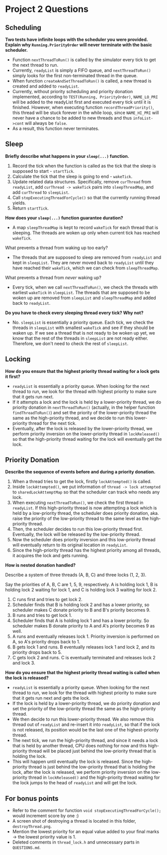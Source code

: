 # Project 2 Questions

## Scheduling

**Two tests have infinite loops with the scheduler you were provided. Explain
why `Running.PriorityOrder` will never terminate with the basic scheduler.**

- Function `nextThreadToRun()` is called by the simulator every tick to get the next thread to run.
- Currently, `readyList` is simply a FIFO queue, and `nextThreadToRun()` simply looks for the first non-terminated
thread in the queue.
- When function `createAndSetThreadToRun()` is called, a new thread is created and added to `readyList`.
- Currently, without priority scheduling and priority donation implemented, according to `TEST(Running, PriorityOrder)`,
`NAME_LO_PRI` will be added to the readyList first and executed every tick until it is finished. However, when
executing function `recordThreadPriority()`, this thread will be stuck forever in the while loop, since `NAME_HI_PRI` 
will never have a chance to be added to new threads and thus `infoList->cont` will always be `false`.
- As a result, this function never terminates.

## Sleep

**Briefly describe what happens in your `sleep(...)` function.**

1. Record the tick when the function is called as the tick that the sleep is supposed to start - `startTick`.
2. Calculate the tick that the sleep is going to end - `wakeTick`.
3. Update related data structures. Specifically, remove `curThread` from `readyList`, add `curThread -> wakeTick`
pairs into `sleepThreadMap`, and add `curThread` to `sleepList`.
4. Call `stopExecutingThreadForCycle()` so that the currently running thread yields.
5. Return `startTick`.

**How does your `sleep(...)` function guarantee duration?**

- A map `sleepThreadMap` is kept to record `wakeTick` for each thread that is sleeping. The threads are woken up
only when current tick has reached `wakeTick`.

What prevents a thread from waking up too early?
- The threads that are supposed to sleep are removed from `readyList` and kept in `sleepList`. They are never moved
back to `readyList` until they have reached their `wakeTick`, which we can check from `sleepThreadMap`.

What prevents a thread from _never_ waking up?
- Every tick, when we call `nextThreadToRun()`, we check the threads with earliest `wakeTick` in `sleepList`. The 
threads that are supposed to be woken up are removed from `sleepList` and `sleepThreadMap` and added back to 
`readyList`.

**Do you have to check every sleeping thread every tick? Why not?**

- No. `sleepList` is essentially a priority queue. Each tick, we check the threads in `sleepList` with smallest
`wakeTick` and see if they should be waken up. If we see a thread that is not ready to be woken up yet, we know that 
the rest of the threads in `sleepList` are not ready either. Therefore, we don't need to check the rest of `sleepList`.

## Locking

**How do you ensure that the highest priority thread waiting for a lock gets it
first?**

- `readyList` is essentially a priority queue. When looking for the next thread to run, we look for the thread with
highest priority to make sure that it gets run next.
- If it attempts a lock and the lock is held by a lower-priority thread, we do priority donation in `nextThreadToRun()` 
(actually, in the helper function `findThreadToRun()`) and set the priority of the lower-priority thread the same as the 
high-priority thread, and we decide to run this lower-priority thread for the next tick.
- Eventually, after the lock is released by the lower-priority thread, we perform priority inversion on the 
lower-priority thread in `lockReleased()` so that the high-priority thread waiting for the lock will eventually get the 
lock.

## Priority Donation

**Describe the sequence of events before and during a priority donation.**

1. When a thread tries to get the lock, firstly `lockAttempted()` is called.
2. Inside `lockAttempted()`, we put information of `thread -> lock attempted` to `sharedLockAttemptMap` so that the
scheduler can track who needs any lock.
3. When executing `nextThreadToRun()`, we check the first thread in `readyList`. If this high-priority thread is now
attempting a lock which is held by a low-priority thread, the scheduler does priority donation, aka. raise the priority
of the low-priority thread to the same level as the high-priority thread.
4. Then, the scheduler decides to run this low-priority thread first. Eventually, the lock will be released by the
low-priority thread.
5. Now the scheduler does priority inversion and this low-priority thread will eventually return to its original
location in `readyList`.
6. Since the high-priority thread has the highest priority among all threads, it acquires the lock and gets running.

**How is nested donation handled?**

Describe a system of three threads (A, B, C) and three locks (1, 2, 3).

Say the priorities of A, B, C are 1, 5, 9, respectively. A is holding lock 1, B is holding lock 2 waiting for lock 1,
and C is holding lock 3 waiting for lock 2.

1. C runs first and tries to get lock 2.
2. Scheduler finds that B is holding lock 2 and has a lower priority, so scheduler makes C donate priority to B and B's 
priority becomes 9.
3. B runs and tries to get lock 1.
4. Scheduler finds that A is holding lock 1 and has a lower priority. So scheduler makes B donate priority to A and A's 
priority becomes 9 as well.
5. A runs and eventually releases lock 1. Priority inversion is performed on A, so A's priority drops back to 1.
6. B gets lock 1 and runs. B eventually releases lock 1 and lock 2, and its priority drops back to 5.
7. C gets lock 2 and runs. C is eventually terminated and releases lock 2 and lock 3.

**How do you ensure that the highest priority thread waiting is called when the
lock is released?**

- `readyList` is essentially a priority queue. When looking for the next thread to run, we look for the thread with
highest priority to make sure that it gets run next and gets the lock.
- If the lock is held by a lower-priority thread, we do priority donation and set the priority of the low-priority 
thread the same as the high-priority thread.
- We then decide to run this lower-priority thread. We also remove this thread out of `readyList` and re-insert it into
`readyList`, so that if the lock is not released, its position would be the last one of the highest-priority thread.
- The next tick, we run the high-priority thread, and since it needs a lock that is held by another thread, CPU does
nothing for now and this high-priority thread will be placed just behind the low-priority thread that is holding the 
lock.
- This will happen until eventually the lock is released. Since the high-priority thread is just behind the low-priority
thread that is holding the lock, after the lock is released, we perform priority inversion on the low-priority thread 
in `lockReleased()` and the high-priority thread waiting for the lock jumps to the head of `readyList` and will get 
the lock.

## For bonus points
- Refer to the comment for function `void stopExecutingThreadForCycle();` would increment score by one :)
- A screen shot of destroying a thread is located in this folder, `destroyThread.png`.
- Mention the lowest priority for an equal value added to your final marks -> the lowest priority value is 1.
- Deleted comments in `thread_lock.h` and unnecessary parts in `QUESTIONS.md`.
